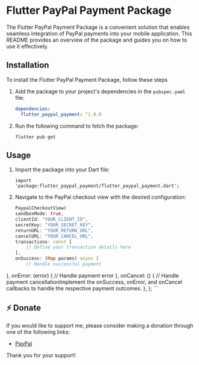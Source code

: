 
# Flutter PayPal Payment Package

The Flutter PayPal Payment Package is a convenient solution that enables seamless integration of PayPal payments into your mobile application. This README provides an overview of the package and guides you on how to use it effectively.

## Installation

To install the Flutter PayPal Payment Package, follow these steps

1. Add the package to your project's dependencies in the `pubspec.yaml` file:
   ```yaml
   dependencies:
     flutter_paypal_payment: ^1.0.0
    ``` 
2. Run the following command to fetch the package:

    ``` 
    flutter pub get
    ``` 

## Usage
1. Import the package into your Dart file:

    ``` 
    import 'package:flutter_paypal_payment/flutter_paypal_payment.dart';
    ```
2. Navigate to the PayPal checkout view with the desired configuration:
    ```dart
    PaypalCheckoutView(
    sandboxMode: true,
    clientId: "YOUR_CLIENT_ID",
    secretKey: "YOUR_SECRET_KEY",
    returnURL: "YOUR_RETURN_URL",
    cancelURL: "YOUR_CANCEL_URL",
    transactions: const [
        // Define your transaction details here
    ],
    onSuccess: (Map params) async {
        // Handle successful payment
 },
    onError: (error) {
        // Handle payment error
    },
    onCancel: () {
        // Handle payment cancellationImplement the onSuccess, onError, and onCancel callbacks to handle the respective payment outcomes.
    },
    );
    ```

## ⚡ Donate 

If you would like to support me, please consider making a donation through one of the following links:

* [PayPal](https://paypal.me/itharwat)

Thank you for your support!
